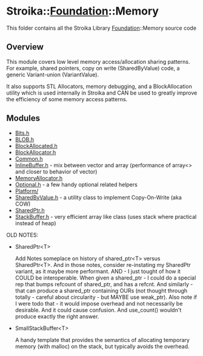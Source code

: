 # Stroika::[Foundation](../)::Memory

This folder contains all the Stroika Library [Foundation](../)::Memory source code

## Overview

This module covers low level memory access/allocation sharing patterns. For example, shared pointers,
copy on write (SharedByValue) code, a generic Variant-union (VariantValue).

It also supports STL Allocators, memory debugging, and a BlockAllocation utility which is used internally
in Stroika and CAN be used to greatly improve the efficiency of some memory access patterns.

## Modules

- [Bits.h](Bits.h)
- [BLOB.h](BLOB.h)
- [BlockAllocated.h](BlockAllocated.h)
- [BlockAllocator.h](BlockAllocator.h)
- [Common.h](Common.h)
- [InlineBuffer.h](InlineBuffer.h) - mix between vector<T> and array<T> (performance of array<> and closer to behavior of vector<T>)
- [MemoryAllocator.h](MemoryAllocator.h)
- [Optional.h](Optional.h) - a few handy optional<T> related helpers
- [Platform/](Platform/)
- [SharedByValue.h](SharedByValue.h) - a utility class to implement Copy-On-Write (aka COW)
- [SharedPtr.h](SharedPtr.h)
- [StackBuffer.h](StackBuffer.h) - very efficient array like class (uses stack where practical instead of heap)

OLD NOTES:

- SharedPtr&lt;T&gt;

  Add Notes someplace on history of shared_ptr&lt;T&gt; versus SharedPtr&lt;T&gt;. And in those notes, consider re-instating
  my SharedPtr variant, as it maybe more performant. AND - I just tought of how it COULD be interoperable.
  When given a shared_ptr<T> - I could do a special rep that bumps refcount of shared_ptr, and has a refcnt.
  And similarly - that can produce a shared_ptr containing OURs (not thought through totally - careful about
  circularity - but MAYBE use weak_ptr). Also note if I were todo that - it would impose overhead and
  not necessarily be desirable. And it could cause confusion. And use_count() wouldn't produce exactly the right
  answer.

- SmallStackBuffer&lt;T&gt;

  A handy template that provides the semantics of allocating temporary memory (with malloc)
  on the stack, but typically avoids the overhead.
